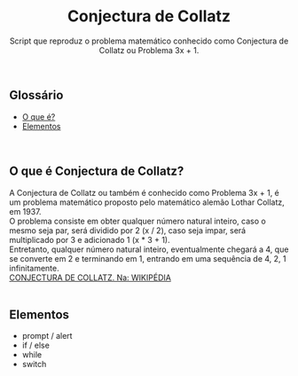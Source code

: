<h1 align="center">Conjectura de Collatz</h1>
<p align="center">Script que reproduz o problema matemático conhecido como Conjectura de Collatz ou Problema 3x + 1.</p>
<br>

## Glossário
* [O que é?](#o-que-é-conjectura-de-collatz)
* [Elementos](#elementos)
<br>

## O que é Conjectura de Collatz?
A Conjectura de Collatz ou também é conhecido como Problema 3x + 1, é um problema matemático proposto pelo matemático alemão Lothar Collatz, em 1937.<br>
O problema consiste em obter qualquer número natural inteiro, caso o mesmo seja par, será dividido por 2 (x / 2), caso seja impar, será multiplicado por 3 e adicionado 1 (x * 3 + 1).<br>
Entretanto, qualquer número natural inteiro, eventualmente chegará a 4, que se converte em 2 e terminando em 1, entrando em uma sequência de 4, 2, 1 infinitamente.<br>
[CONJECTURA DE COLLATZ. Na: WIKIPÉDIA](https://pt.wikipedia.org/wiki/Conjectura_de_Collatz)<br>
<br>

## Elementos
* prompt / alert
* if / else
* while
* switch
